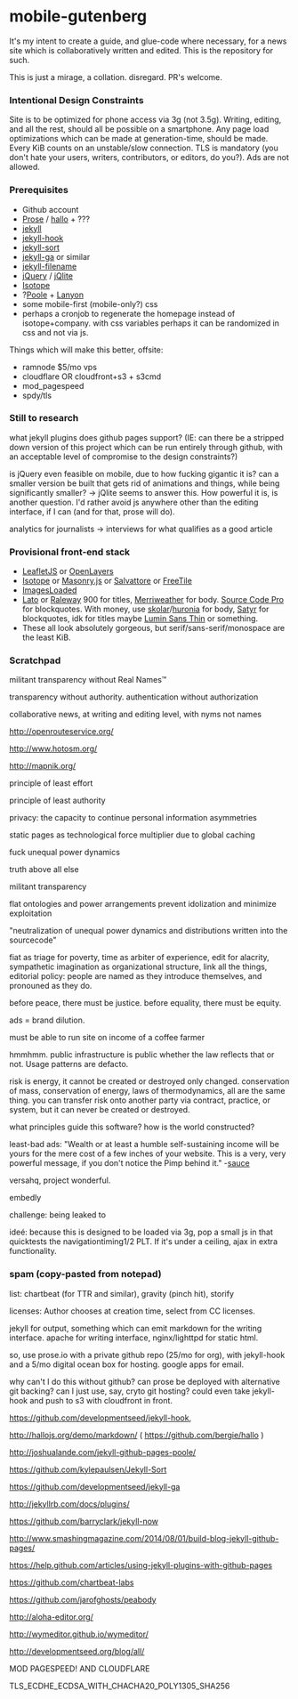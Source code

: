 mobile-gutenberg
================

It's my intent to create a guide, and glue-code where necessary, for a news site which is collaboratively written and edited. This is the repository for such.

This is just a mirage, a collation. disregard. PR's welcome.

### Intentional Design Constraints
Site is to be optimized for phone access via 3g (not 3.5g). Writing, editing, and all the rest, should all be possible on a smartphone. Any page load optimizations which can be made at generation-time, should be made. Every KiB counts on an unstable/slow connection. TLS is mandatory (you don't hate your users, writers, contributors, or editors, do you?). Ads are not allowed. 

### Prerequisites
- Github account
- [Prose](http://prose.io/) / [hallo](http://hallojs.org/) + ???
- [jekyll](https://github.com/jekyll/jekyll)
- [jekyll-hook](https://github.com/developmentseed/jekyll-hook)
- [jekyll-sort](https://github.com/kylepaulsen/Jekyll-Sort)
- [jekyll-ga](https://github.com/developmentseed/jekyll-ga) or similar
- [jekyll-filename](https://github.com/developmentseed/jekyll-filename)
- [jQuery](http://jquery.com/) / [jQlite](https://code.google.com/p/jqlite/)
- [Isotope](http://isotope.metafizzy.co/)
- ?[Poole](https://github.com/poole/poole) + [Lanyon](http://lanyon.getpoole.com/)
- some mobile-first (mobile-only?) css
- perhaps a cronjob to regenerate the homepage instead of isotope+company. with css variables perhaps it can be randomized in css and not via js.

Things which will make this better, offsite:
- ramnode $5/mo vps
- cloudflare OR cloudfront+s3 + s3cmd
- mod_pagespeed
- spdy/tls

### Still to research
what jekyll plugins does github pages support? (IE: can there be a stripped down version of this project which can be run entirely through github, with an acceptable level of compromise to the design constraints?)

is jQuery even feasible on mobile, due to how fucking gigantic it is? can a smaller version be built that gets rid of animations and things, while being significantly smaller? -> jQlite seems to answer this. How powerful it is, is another question. I'd rather avoid js anywhere other than the editing interface, if I can (and for that, prose will do).

analytics for journalists -> interviews for what qualifies as a good article

### Provisional front-end stack
- [LeafletJS](http://leafletjs.com/) or [OpenLayers](http://openlayers.org/)
- [Isotope](http://isotope.metafizzy.co/) or [Masonry.js](http://masonry.desandro.com/) or [Salvattore](http://salvattore.com/) or [FreeTile](http://yconst.com/web/freetile/)
- [ImagesLoaded](http://imagesloaded.desandro.com/)
- [Lato](https://www.google.com/fonts/specimen/Lato) or [Raleway](http://www.google.com/fonts/specimen/Raleway) 900 for titles, [Merriweather](http://www.google.com/fonts/specimen/Merriweather) for body. [Source Code Pro](https://www.google.com/fonts/specimen/Source+Code+Pro) for blockquotes. With money, use [skolar](https://www.rosettatype.com/Skolar)/[huronia](https://www.rosettatype.com/Huronia) for body, [Satyr](https://monokrom.no/fonts/satyr) for blockquotes, idk for titles maybe [Lumin Sans Thin](https://www.typotheque.com/site/fonts.php?id=79&tn=sample_text&style=1199&size=waterfall&regen=1) or something.
- These all look absolutely gorgeous, but serif/sans-serif/monospace are the least KiB.


### Scratchpad
militant transparency without Real Names™

transparency without authority. authentication without authorization

collaborative news, at writing and editing level, with nyms not names

http://openrouteservice.org/

http://www.hotosm.org/

http://mapnik.org/

principle of least effort

principle of least authority

privacy: the capacity to continue personal information asymmetries

static pages as technological force multiplier due to global caching

fuck unequal power dynamics

truth above all else

militant transparency

flat ontologies and power arrangements prevent idolization and minimize exploitation

"neutralization of unequal power dynamics and distributions written into the sourcecode"

fiat as triage for poverty, time as arbiter of experience, edit for alacrity, sympathetic imagination as organizational structure, link all the things, 
editorial policy: people are named as they introduce themselves, and pronouned as they do.

before peace, there must be justice. before equality, there must be equity.

ads = brand dilution.

must be able to run site on income of a coffee farmer

hmmhmm. public infrastructure is public whether the law reflects that or not. Usage patterns are defacto.

risk is energy, it cannot be created or destroyed only changed. 
conservation of mass, conservation of energy, laws of thermodynamics, all are the same thing.
you can transfer risk onto another party via contract, practice, or system, but it can never be created or destroyed.

what principles guide this software? how is the world constructed?

least-bad ads: "Wealth or at least a humble self-sustaining income will be yours for the mere cost of a few inches of your website. This is a very, very powerful message, if you don't notice the Pimp behind it." -[sauce](http://www.textfiles.com/thoughts/advertising.html)

versahq, project wonderful.

embedly

challenge: being leaked to

ideé: because this is designed to be loaded via 3g, pop a small js in that quicktests the navigationtiming1/2 PLT. If it's under a ceiling, ajax in extra functionality.

### spam (copy-pasted from notepad)
list: chartbeat (for TTR and similar), gravity (pinch hit), storify

licenses: Author chooses at creation time, select from CC licenses.

jekyll for output, something which can emit markdown for the writing interface. apache for writing interface, nginx/lighttpd for static html. 

so, use prose.io with a private github repo (25/mo for org), with jekyll-hook and a 5/mo digital ocean box for hosting. google apps for email.

why can't I do this without github? can prose be deployed with alternative git backing? can I just use, say, cryto git hosting? could even take jekyll-hook and push to s3 with cloudfront in front. 

https://github.com/developmentseed/jekyll-hook,

http://hallojs.org/demo/markdown/ ( https://github.com/bergie/hallo )

http://joshualande.com/jekyll-github-pages-poole/

https://github.com/kylepaulsen/Jekyll-Sort

https://github.com/developmentseed/jekyll-ga

http://jekyllrb.com/docs/plugins/

https://github.com/barryclark/jekyll-now

http://www.smashingmagazine.com/2014/08/01/build-blog-jekyll-github-pages/

https://help.github.com/articles/using-jekyll-plugins-with-github-pages

https://github.com/chartbeat-labs

https://github.com/jarofghosts/peabody

http://aloha-editor.org/ 

http://wymeditor.github.io/wymeditor/

http://developmentseed.org/blog/all/

MOD PAGESPEED! AND CLOUDFLARE

TLS_ECDHE_ECDSA_WITH_CHACHA20_POLY1305_SHA256